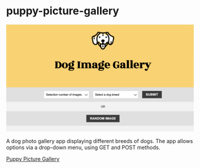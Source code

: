 # puppy-picture-gallery

 ![alt-text-here](img/puppy-gallery.png)


A dog photo gallery app displaying different breeds of dogs. The app allows options via a drop-down menu, using GET and POST methods. 

<a href="https://replit.com/@gitleelee/puppypicturegallery">Puppy Picture Gallery</a>  
